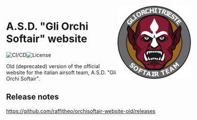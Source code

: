 <img src="src/assets/images/logo.png" height="200px" align="right"/>

# A.S.D. "Gli Orchi Softair" website

![CI/CD](https://github.com/raffitheo/orchisoftair-website-old/workflows/CI/CD/badge.svg)![License](https://img.shields.io/github/license/raffitheo/orchisoftair-website)

Old (deprecated) version of the official website for the italian airsoft team, A.S.D. "Gli Orchi Softair".

## Release notes

https://github.com/raffitheo/orchisoftair-website-old/releases
